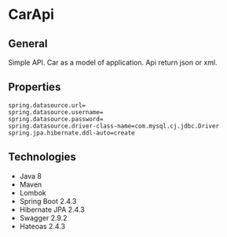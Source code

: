 # CarApi
## General
Simple API. Car as a model of application. Api return json or xml.

## Properties
```
spring.datasource.url=
spring.datasource.username=
spring.datasource.password=
spring.datasource.driver-class-name=com.mysql.cj.jdbc.Driver
spring.jpa.hibernate.ddl-auto=create
```

## Technologies
<ul>
  <li>Java 8</li>
  <li>Maven</li>
  <li>Lombok</li>
  <li>Spring Boot 2.4.3</li>
  <li>Hibernate JPA 2.4.3</li>
  <li>Swagger 2.9.2</li>
  <li>Hateoas 2.4.3</li>
</ul>
